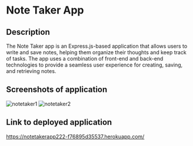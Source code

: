 # Note Taker App

## Description
The Note Taker app is an Express.js-based application that allows users to write and save notes, helping them organize their thoughts and keep track of tasks. The app uses a combination of front-end and back-end technologies to provide a seamless user experience for creating, saving, and retrieving notes.

## Screenshots of application
![notetaker1](https://github.com/sdavi222/note-taker/assets/130076128/3111a5a6-f0bf-45eb-b941-95e39c8125bc)
![notetaker2](https://github.com/sdavi222/note-taker/assets/130076128/4024f704-517b-41e8-9dda-dfb7f3d52dc6)

## Link to deployed application
https://notetakerapp222-f76895d35537.herokuapp.com/








